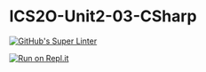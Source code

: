 # ICS2O-Unit2-03-CSharp

[![GitHub's Super Linter](https://github.com/CristianoSellitto/ICS2O-Unit2-03-CSharp/workflows/GitHub's%20Super%20Linter/badge.svg)](https://github.com/CristianoSellitto/ICS2O-Unit2-03-CSharp/actions)

[![Run on Repl.it](https://repl.it/badge/github/CristianoSellitto/ICS2O-Unit2-03-CSharp)](https://repl.it/github/CristianoSellitto/ICS2O-Unit2-03-CSharp)
